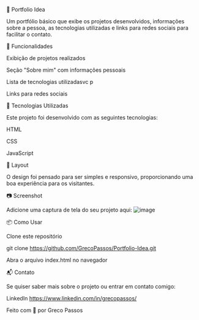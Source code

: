 📌 Portfolio Idea

Um portfólio básico que exibe os projetos desenvolvidos, informações sobre a pessoa, as tecnologias utilizadas e links para redes sociais para facilitar o contato.

🌟 Funcionalidades

Exibição de projetos realizados

Seção "Sobre mim" com informações pessoais

Lista de tecnologias utilizadasvc p

Links para redes sociais

🚀 Tecnologias Utilizadas

Este projeto foi desenvolvido com as seguintes tecnologias:

HTML

CSS

JavaScript

🎨 Layout

O design foi pensado para ser simples e responsivo, proporcionando uma boa experiência para os visitantes.

📷 Screenshot

Adicione uma captura de tela do seu projeto aqui: ![image](https://github.com/user-attachments/assets/0d414e47-8db4-4f93-9562-ab1ddd3ac36d)




📦 Como Usar

Clone este repositório

git clone https://github.com/GrecoPassos/Portfolio-Idea.git

Abra o arquivo index.html no navegador

📬 Contato

Se quiser saber mais sobre o projeto ou entrar em contato comigo:

LinkedIn https://www.linkedin.com/in/grecopassos/

Feito com 💙 por Greco Passos
